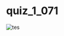 # quiz_1_071
![tes](https://github.com/FarhanSaleh/quiz_1_071/assets/120875756/8ca05def-8a09-40e5-8e88-ec939bf16749)
